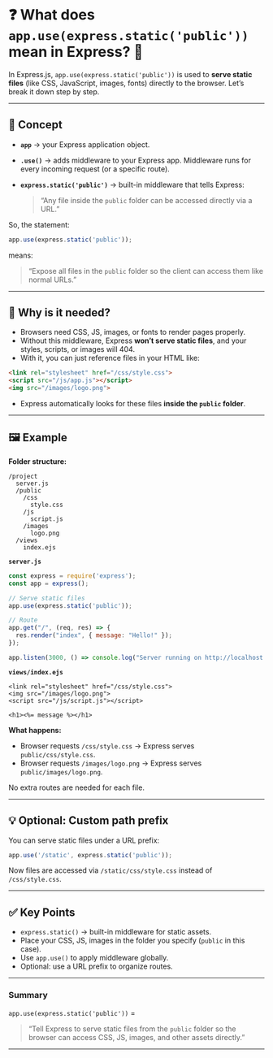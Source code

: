 
# ❓ What does `app.use(express.static('public'))` mean in Express? 🧩

In Express.js, `app.use(express.static('public'))` is used to **serve static files** (like CSS, JavaScript, images, fonts) directly to the browser. Let’s break it down step by step.

---

## 🧠 Concept

* **`app`** → your Express application object.
* **`.use()`** → adds middleware to your Express app. Middleware runs for every incoming request (or a specific route).
* **`express.static('public')`** → built-in middleware that tells Express:

  > “Any file inside the `public` folder can be accessed directly via a URL.”

So, the statement:

```js
app.use(express.static('public'));
```

means:

> “Expose all files in the `public` folder so the client can access them like normal URLs.”

---

## 🔧 Why is it needed?

* Browsers need CSS, JS, images, or fonts to render pages properly.
* Without this middleware, Express **won’t serve static files**, and your styles, scripts, or images will 404.
* With it, you can just reference files in your HTML like:

```html
<link rel="stylesheet" href="/css/style.css">
<script src="/js/app.js"></script>
<img src="/images/logo.png">
```

* Express automatically looks for these files **inside the `public` folder**.

---

## 🖼️ Example

**Folder structure:**

```
/project
  server.js
  /public
    /css
      style.css
    /js
      script.js
    /images
      logo.png
  /views
    index.ejs
```

**`server.js`**

```js
const express = require('express');
const app = express();

// Serve static files
app.use(express.static('public'));

// Route
app.get("/", (req, res) => {
  res.render("index", { message: "Hello!" });
});

app.listen(3000, () => console.log("Server running on http://localhost:3000"));
```

**`views/index.ejs`**

```ejs
<link rel="stylesheet" href="/css/style.css">
<img src="/images/logo.png">
<script src="/js/script.js"></script>

<h1><%= message %></h1>
```

**What happens:**

* Browser requests `/css/style.css` → Express serves `public/css/style.css`.
* Browser requests `/images/logo.png` → Express serves `public/images/logo.png`.

No extra routes are needed for each file.

---

## 💡 Optional: Custom path prefix

You can serve static files under a URL prefix:

```js
app.use('/static', express.static('public'));
```

Now files are accessed via `/static/css/style.css` instead of `/css/style.css`.

---

## ✅ Key Points

* `express.static()` → built-in middleware for static assets.
* Place your CSS, JS, images in the folder you specify (`public` in this case).
* Use `app.use()` to apply middleware globally.
* Optional: use a URL prefix to organize routes.

---

### Summary

`app.use(express.static('public'))` =

> “Tell Express to serve static files from the `public` folder so the browser can access CSS, JS, images, and other assets directly.”

---
